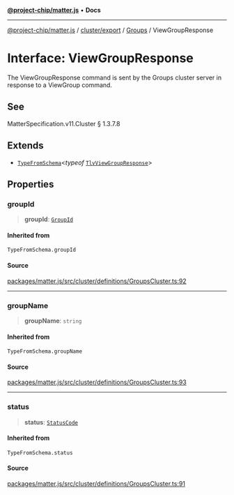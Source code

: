 [**@project-chip/matter.js**](../../../../../README.md) • **Docs**

***

[@project-chip/matter.js](../../../../../modules.md) / [cluster/export](../../../README.md) / [Groups](../README.md) / ViewGroupResponse

# Interface: ViewGroupResponse

The ViewGroupResponse command is sent by the Groups cluster server in response to a ViewGroup command.

## See

MatterSpecification.v11.Cluster § 1.3.7.8

## Extends

- [`TypeFromSchema`](../../../../../tlv/export/README.md#typefromschemas)\<*typeof* [`TlvViewGroupResponse`](../README.md#tlvviewgroupresponse)\>

## Properties

### groupId

> **groupId**: [`GroupId`](../../../../../datatype/export/README.md#groupid)

#### Inherited from

`TypeFromSchema.groupId`

#### Source

[packages/matter.js/src/cluster/definitions/GroupsCluster.ts:92](https://github.com/project-chip/matter.js/blob/7a8cbb56b87d4ccf34bec5a9a95ab40a1711324f/packages/matter.js/src/cluster/definitions/GroupsCluster.ts#L92)

***

### groupName

> **groupName**: `string`

#### Inherited from

`TypeFromSchema.groupName`

#### Source

[packages/matter.js/src/cluster/definitions/GroupsCluster.ts:93](https://github.com/project-chip/matter.js/blob/7a8cbb56b87d4ccf34bec5a9a95ab40a1711324f/packages/matter.js/src/cluster/definitions/GroupsCluster.ts#L93)

***

### status

> **status**: [`StatusCode`](../../../../../protocol/interaction/export/enumerations/StatusCode.md)

#### Inherited from

`TypeFromSchema.status`

#### Source

[packages/matter.js/src/cluster/definitions/GroupsCluster.ts:91](https://github.com/project-chip/matter.js/blob/7a8cbb56b87d4ccf34bec5a9a95ab40a1711324f/packages/matter.js/src/cluster/definitions/GroupsCluster.ts#L91)
